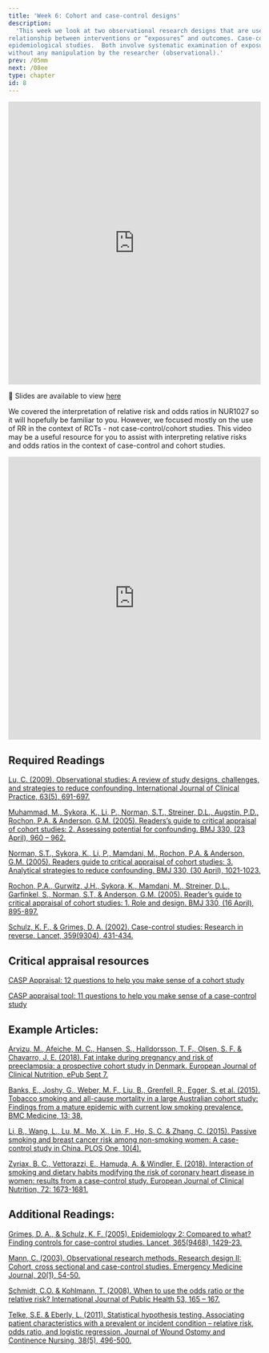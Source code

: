 ```yaml
---
title: 'Week 6: Cohort and case-control designs'
description:
  'This week we look at two observational research designs that are used to explore the
relationship between interventions or “exposures” and outcomes. Case-control and cohort designs are common in
epidemiological studies.  Both involve systematic examination of exposures and outcomes in populations,
without any manipulation by the researcher (observational).'
prev: /05mm
next: /08ee
type: chapter
id: 8
---
```


<exercise id="1" title="Lecture">

<iframe src="https://player.vimeo.com/video/390590820" width="100%" height="564" frameborder="0" allow="autoplay; fullscreen" allowfullscreen></iframe>

:link: Slides are available to view [here](https://case-control-cohort.netlify.com/)

</exercise>

<exercise id="2" title="Video explaining relative risks and odds ratios in observational studies">

We covered the interpretation of relative risk and odds ratios in NUR1027 so it will hopefully be familiar to you. However, we focused mostly on the use of RR in the context of RCTs - not case-control/cohort studies. This video may be a useful resource for you to assist with interpreting relative risks and odds ratios in the context of case-control and cohort studies.

<iframe width="100%" height="564" src="https://www.youtube.com/embed/Sec4fewyUig" frameborder="0" allow="accelerometer; autoplay; encrypted-media; gyroscope; picture-in-picture" allowfullscreen></iframe>
</exercise>

<exercise id="3" title="Readings">

## Required Readings 

[Lu, C. (2009). Observational studies: A review of study designs, challenges, and strategies to reduce confounding. International Journal of Clinical Practice, 63(5), 691-697.](https://onlinelibrary-wiley-com.myaccess.library.utoronto.ca/doi/epdf/10.1111/j.1742-1241.2009.02056.x)

[Muhammad, M., Sykora, K., Li, P., Norman, S.T., Streiner, D.L., Augstin, P.D., Rochon, P.A. & Anderson, G.M. (2005). Readers’s guide to critical appraisal of cohort studies: 2. Assessing potential for confounding. BMJ 330, (23 April), 960 – 962.](https://www.ncbi.nlm.nih.gov/pmc/articles/PMC556348/pdf/bmj33000960.pdf)

[Norman, S.T., Sykora, K., Li, P., Mamdani, M., Rochon, P.A. & Anderson, G.M. (2005). Readers guide to critical appraisal of cohort studies: 3. Analytical strategies to reduce confounding. BMJ 330, (30 April), 1021-1023.](https://www.ncbi.nlm.nih.gov/pmc/articles/PMC557157/pdf/bmj33001021.pdf)

[Rochon, P.A., Gurwitz, J.H., Sykora, K., Mamdani, M., Streiner, D.L., Garfinkel, S., Norman, S.T, & Anderson, G.M. (2005). Reader’s guide to critical appraisal of cohort studies: 1. Role and design. BMJ 330, (16 April), 895-897.](https://www.ncbi.nlm.nih.gov/pmc/articles/PMC556167/pdf/bmj33000895.pdf)

[Schulz, K. F., & Grimes, D. A. (2002). Case-control studies: Research in reverse. Lancet, 359(9304), 431-434.](https://journals-scholarsportal-info.myaccess.library.utoronto.ca/pdf/01406736/v359i9304/431_csrir.xml)

## Critical appraisal resources 
 
[CASP Appraisal: 12 questions to help you make sense of a cohort study](http://www.casp-uk.net/casp-tools-checklists)

[CASP appraisal tool:  11 questions to help you make sense of a case-control study](http://www.casp-uk.net/casp-tools-checklists)
 

## Example Articles:

[Arvizu, M., Afeiche, M. C., Hansen, S., Halldorsson, T. F., Olsen, S. F. & Chavarro, J. E. (2018). Fat intake during pregnancy and risk of preeclampsia: a prospective cohort study in  Denmark. European Journal of Clinical Nutrition, ePub Sept 7.](https://www-nature-com.myaccess.library.utoronto.ca/articles/s41430-018-0290-z)

[Banks, E., Joshy, G., Weber, M. F., Liu, B., Grenfell, R., Egger, S. et al. (2015). Tobacco smoking and all-cause mortality in a large Australian cohort study: Findings from a mature epidemic with current low smoking prevalence. BMC Medicine, 13: 38.](https://bmcmedicine.biomedcentral.com/articles/10.1186/s12916-015-0281-z)

[Li, B., Wang, L., Lu, M., Mo, X., Lin, F., Ho, S. C. & Zhang, C. (2015). Passive smoking and breast cancer risk among non-smoking women: A case-control study in China. PLOS One, 10(4).](https://www-ncbi-nlm-nih-gov.myaccess.library.utoronto.ca/pmc/articles/PMC4411087/pdf/pone.0125894.pdf)

[Zyriax, B. C., Vettorazzi, E., Hamuda, A. & Windler, E. (2018). Interaction of smoking and dietary habits modifying the risk of coronary heart disease in women: results from a case–control study. European Journal of Clinical Nutrition, 72: 1673-1681.](https://www-nature-com.myaccess.library.utoronto.ca/articles/s41430-018-0099-9)

 

## Additional Readings:

[Grimes, D. A., & Schulz, K. F. (2005). Epidemiology 2: Compared to what? Finding controls for case-control studies. Lancet, 365(9468), 1429-23.](https://journals-scholarsportal-info.myaccess.library.utoronto.ca/pdf/01406736/v365i9468/1429_ctwfcfcs.xml)

[Mann, C. (2003).  Observational research methods. Research design II: Cohort, cross sectional and case-control studies.  Emergency Medicine Journal, 20(1), 54-50.](https://emj-bmj-com.myaccess.library.utoronto.ca/content/20/1/54)

[Schmidt, C.O. & Kohlmann, T. (2008). When to use the odds ratio or the relative risk? International Journal of Public Health 53, 165 – 167.](https://link-springer-com.myaccess.library.utoronto.ca/content/pdf/10.1007%2Fs00038-008-7068-3.pdf)

[Telke, S.E. & Eberly, L. (2011). Statistical hypothesis testing. Associating patient characteristics with a prevalent or incident condition – relative risk, odds ratio, and logistic regression. Journal of Wound Ostomy and Continence Nursing, 38(5), 496-500.](https://ovidsp-tx-ovid-com.myaccess.library.utoronto.ca/)

</exercise>